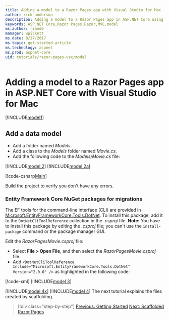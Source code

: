 ```yaml
---
title: Adding a model to a Razor Pages app with Visual Studio for Mac
author: rick-anderson
description: Adding a model to a Razor Pages app in ASP.NET Core using Visual Studio for Mac
keywords: ASP.NET Core,Razor Pages,Razor,MVC,model
ms.author: riande
manager: wpickett
ms.date: 8/27/2017
ms.topic: get-started-article
ms.technology: aspnet
ms.prod: aspnet-core
uid: tutorials/razor-pages-vsc/model
---
```


# Adding a model to a Razor Pages app in ASP.NET Core with Visual Studio for Mac

[!INCLUDE[model1](../../includes/RP/model1.md)]

## Add a data model

* Add a folder named *Models*.
* Add a class to the *Models* folder named *Movie.cs*.
* Add the following code to the *Models/Movie.cs* file:

[!INCLUDE[model 2](../../includes/RP/model2.md)]
[!INCLUDE[model 2a](../../includes/RP/model2a.md)]

[!code-csharp[Main](../../tutorials/razor-pages/razor-pages-start/sample/RazorPagesMovie/Startup.cs?name=snippet_ConfigureServices2&highlight=3-6)]

Build the project to verify you don't have any errors.

### Entity Framework Core NuGet packages for migrations

The EF tools for the command-line interface (CLI) are provided in [Microsoft.EntityFrameworkCore.Tools.DotNet](https://www.nuget.org/packages/Microsoft.EntityFrameworkCore.Tools.DotNet). To install this package, add it to the `DotNetCliToolReference` collection in the *.csproj* file. **Note:** You have to install this package by editing the *.csproj* file; you can't use the `install-package` command or the package manager GUI.

Edit the *RazorPagesMovie.csproj* file:

* Select **File > Open File**, and then select the *RazorPagesMovie.csproj* file.
* Add `<DotNetCliToolReference Include="Microsoft.EntityFrameworkCore.Tools.DotNet" Version="2.0.0" />` as highlighted in the following code:

[!code-xml[](../../tutorials/razor-pages/razor-pages-start/sample/RazorPagesMovie/RazorPagesMovie.cli.csproj?highlight=10)]
[!INCLUDE[model 3](../../includes/RP/model3.md)]

[!INCLUDE[model 4x](../../includes/RP/model4x.md)]
[!INCLUDE[model 4](../../includes/RP/model4.md)]
The next tutorial explains the files created by scaffolding.

>[!div class="step-by-step"]
[Previous: Getting Started](xref:tutorials/razor-pages-vsc/razor-pages-start)
[Next: Scaffolded Razor Pages](xref:tutorials/razor-pages/page)
